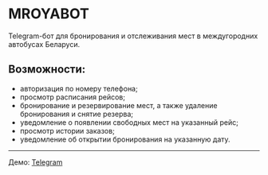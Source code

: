 # MROYABOT
Telegram-бот для бронирования и отслеживания мест в междугородних автобусах Беларуси.
## Возможности:
* авторизация по номеру телефона;
* просмотр расписания рейсов;
* бронирование и резервирование мест, а также удаление бронирования и снятие резерва;
* уведомление о появлении свободных мест на указанный рейс;
* просмотр истории заказов;
* уведомление об открытии бронирования на указанную дату.
***
Демо: [Telegram](https://t.me/mroyabot)
